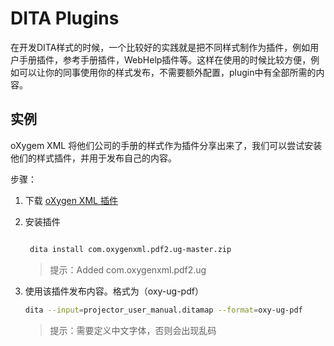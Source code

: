 # DITA Plugins

在开发DITA样式的时候，一个比较好的实践就是把不同样式制作为插件，例如用户手册插件，参考手册插件，WebHelp插件等。这样在使用的时候比较方便，例如可以让你的同事使用你的样式发布，不需要额外配置，plugin中有全部所需的内容。

## 实例

oXygem XML 将他们公司的手册的样式作为插件分享出来了，我们可以尝试安装他们的样式插件，并用于发布自己的内容。

步骤：
1. 下载 [oXygen XML 插件](https://github.com/oxygenxml/com.oxygenxml.pdf2.ug)
2. 安装插件 
  
   ```sh
   
    dita install com.oxygenxml.pdf2.ug-master.zip
   
   ```
   
   > 提示：Added com.oxygenxml.pdf2.ug            
   
3. 使用该插件发布内容。格式为（oxy-ug-pdf）
    ```sh
    dita --input=projector_user_manual.ditamap --format=oxy-ug-pdf
    ```
    
    > 提示：需要定义中文字体，否则会出现乱码





